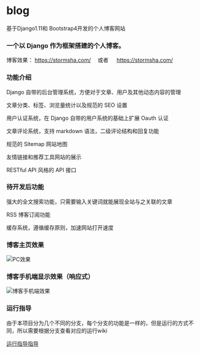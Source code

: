 # blog
基于Django1.11和 Bootstrap4开发的个人博客网站


<h3>一个以 Django 作为框架搭建的个人博客。</h3>

博客效果： https://stormsha.com/ &ensp;&ensp;或者 &ensp;&ensp; https://stormsha.com/

<h3>功能介绍</h3>

Django 自带的后台管理系统，方便对于文章、用户及其他动态内容的管理

文章分类、标签、浏览量统计以及规范的 SEO 设置

用户认证系统，在 Django 自带的用户系统的基础上扩展 Oauth 认证

文章评论系统，支持 markdown 语法，二级评论结构和回复功能

规范的 Sitemap 网站地图

友情链接和推荐工具网站的展示

RESTful API 风格的 API 接口


<h3>待开发后功能</h3>

强大的全文搜索功能，只需要输入关键词就能展现全站与之关联的文章

RSS 博客订阅功能

缓存系统，遵循缓存原则，加速网站打开速度

<h3>博客主页效果</h3>

![PC效果](http://stormsha.cn/static/images/pcindexshow.png)


<h3>博客手机端显示效果（响应式）</h3>


![博客手机端效果](http://stormsha.cn/static/images/mobileindex.png)



<h3>运行指导</h3>

由于本项目分为几个不同的分支，每个分支的功能是一样的，但是运行的方式不同，所以需要根据分支查看对应的运行wiki

[运行指导指导](https://github.com/stormsha/blog/wiki/stormsha-%E4%B8%AA%E4%BA%BA%E5%8D%9A%E5%AE%A2%E8%BF%90%E8%A1%8C%E6%8C%87%E5%AF%BC)
